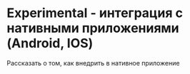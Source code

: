 # Experimental - интеграция с нативными приложениями (Android, IOS)

Рассказать о том, как внедрить в нативное приложение